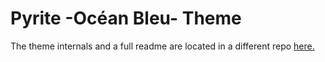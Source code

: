 # Pyrite -Océan Bleu- Theme

The theme internals and a full readme are located in a different repo [here.](<https://github.com/LeafyLuigi/discord-themes/tree/master/pyrite>)